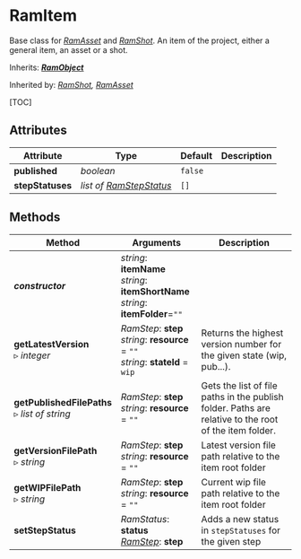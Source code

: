 # RamItem

Base class for [*RamAsset*](ram_asset.md) and [*RamShot*](ram_shot.md). An item of the project, either a general item, an asset or a shot.

Inherits: [***RamObject***](ram_object.md)

Inherited by: *[RamShot](ram_shot.md), [RamAsset](ram_asset.md)*

[TOC]

## Attributes

| Attribute | Type | Default | Description |
| --- | --- | --- | --- |
| **published** | *boolean* | `false` | |
| **stepStatuses** | *list of [RamStepStatus](ram_stepstatus.md)* | `[]` | |

## Methods

| Method | Arguments | Description |
| --- | --- | --- |
| ***constructor*** | *string*: **itemName**<br />*string*: **itemShortName**<br />*string*: **itemFolder**=`""` | |
| **getLatestVersion**<br />▹ *integer* | *RamStep*: **step**<br />*string*: **resource** = `""`<br />*string*: **stateId** = `wip` | Returns the highest version number for the given state (wip, pub...). |
| **getPublishedFilePaths**<br />▹ *list of string* | *RamStep*: **step**<br />*string*: **resource** = `""` | Gets the list of file paths in the publish folder. Paths are relative to the root of the item folder. |
| **getVersionFilePath**<br />▹ *string* | *RamStep*: **step**<br />*string*: **resource** = `""` | Latest version file path relative to the item root folder |
| **getWIPFilePath**<br />▹ *string* | *RamStep*: **step**<br />*string*: **resource** = `""` | Current wip file path relative to the item root folder |
| **setStepStatus** | *RamStatus*: **status**<br />*[RamStep](ram_step.md)*: **step** | Adds a new status in `stepStatuses` for the given step |